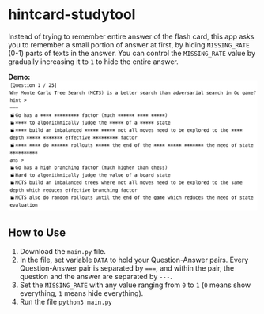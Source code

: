 # hintcard-studytool
Instead of trying to remember entire answer of the flash card, this app asks you to remember a small portion of answer at first, by hiding `MISSING_RATE` (0-1) parts of texts in the answer. You can control the `MISSING_RATE` value by gradually increasing it to `1` to hide the entire answer.

**Demo:**  
![Demo Image](demo.png)


## How to Use
1. Download the `main.py` file.
2. In the file, set variable `DATA` to hold your Question-Answer pairs. Every Question-Answer pair is separated by `===`, and within the pair, the question and the answer are separated by `---`.
3. Set the `MISSING_RATE` with any value ranging from `0` to `1` (`0` means show everything, `1` means hide everything).
4. Run the file `python3 main.py`
